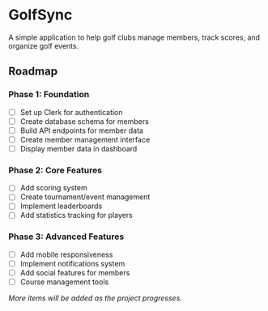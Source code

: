 # GolfSync

A simple application to help golf clubs manage members, track scores, and organize golf events.

## Roadmap

### Phase 1: Foundation

- [ ] Set up Clerk for authentication
- [ ] Create database schema for members
- [ ] Build API endpoints for member data
- [ ] Create member management interface
- [ ] Display member data in dashboard

### Phase 2: Core Features

- [ ] Add scoring system
- [ ] Create tournament/event management
- [ ] Implement leaderboards
- [ ] Add statistics tracking for players

### Phase 3: Advanced Features

- [ ] Add mobile responsiveness
- [ ] Implement notifications system
- [ ] Add social features for members
- [ ] Course management tools

_More items will be added as the project progresses._
